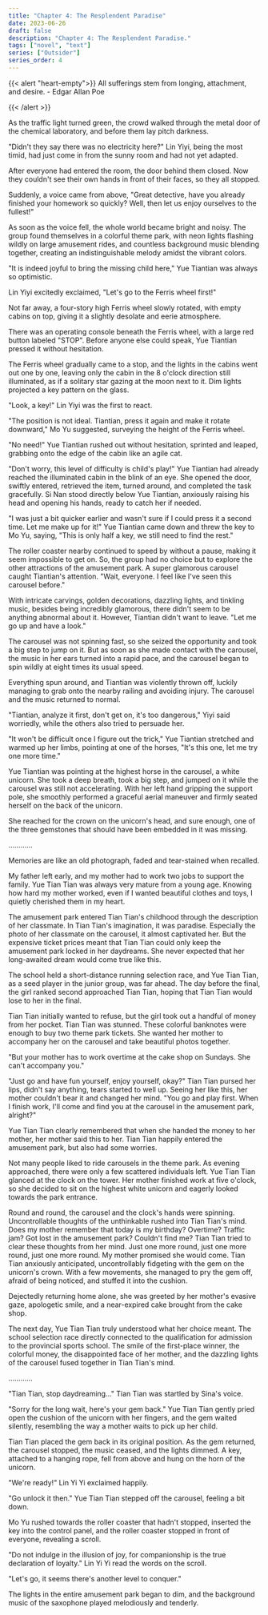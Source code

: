 ```yaml
---
title: "Chapter 4: The Resplendent Paradise"
date: 2023-06-26
draft: false
description: "Chapter 4: The Resplendent Paradise."
tags: ["novel", "text"]
series: ["Outsider"]
series_order: 4
---
```


{{< alert "heart-empty">}}
All sufferings stem from longing, attachment, and desire. - Edgar Allan Poe

{{< /alert >}}

As the traffic light turned green, the crowd walked through the metal door of the chemical laboratory, and before them lay pitch darkness.

"Didn't they say there was no electricity here?" Lin Yiyi, being the most timid, had just come in from the sunny room and had not yet adapted.

After everyone had entered the room, the door behind them closed. Now they couldn't see their own hands in front of their faces, so they all stopped.

Suddenly, a voice came from above, "Great detective, have you already finished your homework so quickly? Well, then let us enjoy ourselves to the fullest!"

As soon as the voice fell, the whole world became bright and noisy. The group found themselves in a colorful theme park, with neon lights flashing wildly on large amusement rides, and countless background music blending together, creating an indistinguishable melody amidst the vibrant colors.

"It is indeed joyful to bring the missing child here," Yue Tiantian was always so optimistic.

Lin Yiyi excitedly exclaimed, "Let's go to the Ferris wheel first!"

Not far away, a four-story high Ferris wheel slowly rotated, with empty cabins on top, giving it a slightly desolate and eerie atmosphere.

There was an operating console beneath the Ferris wheel, with a large red button labeled "STOP". Before anyone else could speak, Yue Tiantian pressed it without hesitation.

The Ferris wheel gradually came to a stop, and the lights in the cabins went out one by one, leaving only the cabin in the 8 o'clock direction still illuminated, as if a solitary star gazing at the moon next to it. Dim lights projected a key pattern on the glass.

"Look, a key!" Lin Yiyi was the first to react.

"The position is not ideal. Tiantian, press it again and make it rotate downward," Mo Yu suggested, surveying the height of the Ferris wheel.

"No need!" Yue Tiantian rushed out without hesitation, sprinted and leaped, grabbing onto the edge of the cabin like an agile cat.

"Don't worry, this level of difficulty is child's play!" Yue Tiantian had already reached the illuminated cabin in the blink of an eye. She opened the door, swiftly entered, retrieved the item, turned around, and completed the task gracefully. Si Nan stood directly below Yue Tiantian, anxiously raising his head and opening his hands, ready to catch her if needed.

"I was just a bit quicker earlier and wasn't sure if I could press it a second time. Let me make up for it!" Yue Tiantian came down and threw the key to Mo Yu, saying, "This is only half a key, we still need to find the rest."

The roller coaster nearby continued to speed by without a pause, making it seem impossible to get on. So, the group had no choice but to explore the other attractions of the amusement park. A super glamorous carousel caught Tiantian's attention. "Wait, everyone. I feel like I've seen this carousel before."

With intricate carvings, golden decorations, dazzling lights, and tinkling music, besides being incredibly glamorous, there didn't seem to be anything abnormal about it. However, Tiantian didn't want to leave. "Let me go up and have a look."

The carousel was not spinning fast, so she seized the opportunity and took a big step to jump on it. But as soon as she made contact with the carousel, the music in her ears turned into a rapid pace, and the carousel began to spin wildly at eight times its usual speed.

Everything spun around, and Tiantian was violently thrown off, luckily managing to grab onto the nearby railing and avoiding injury. The carousel and the music returned to normal.

"Tiantian, analyze it first, don't get on, it's too dangerous," Yiyi said worriedly, while the others also tried to persuade her.

"It won't be difficult once I figure out the trick," Yue Tiantian stretched and warmed up her limbs, pointing at one of the horses, "It's this one, let me try one more time."

Yue Tiantian was pointing at the highest horse in the carousel, a white unicorn. She took a deep breath, took a big step, and jumped on it while the carousel was still not accelerating. With her left hand gripping the support pole, she smoothly performed a graceful aerial maneuver and firmly seated herself on the back of the unicorn.

She reached for the crown on the unicorn's head, and sure enough, one of the three gemstones that should have been embedded in it was missing.

…………

Memories are like an old photograph, faded and tear-stained when recalled.

My father left early, and my mother had to work two jobs to support the family. Yue Tian Tian was always very mature from a young age. Knowing how hard my mother worked, even if I wanted beautiful clothes and toys, I quietly cherished them in my heart.

The amusement park entered Tian Tian's childhood through the description of her classmate. In Tian Tian's imagination, it was paradise. Especially the photo of her classmate on the carousel, it almost captivated her. But the expensive ticket prices meant that Tian Tian could only keep the amusement park locked in her daydreams. She never expected that her long-awaited dream would come true like this.

The school held a short-distance running selection race, and Yue Tian Tian, as a seed player in the junior group, was far ahead. The day before the final, the girl ranked second approached Tian Tian, hoping that Tian Tian would lose to her in the final.

Tian Tian initially wanted to refuse, but the girl took out a handful of money from her pocket. Tian Tian was stunned. These colorful banknotes were enough to buy two theme park tickets. She wanted her mother to accompany her on the carousel and take beautiful photos together.

"But your mother has to work overtime at the cake shop on Sundays. She can't accompany you."

"Just go and have fun yourself, enjoy yourself, okay?" Tian Tian pursed her lips, didn't say anything, tears started to well up. Seeing her like this, her mother couldn't bear it and changed her mind. "You go and play first. When I finish work, I'll come and find you at the carousel in the amusement park, alright?"

Yue Tian Tian clearly remembered that when she handed the money to her mother, her mother said this to her. Tian Tian happily entered the amusement park, but also had some worries.

Not many people liked to ride carousels in the theme park. As evening approached, there were only a few scattered individuals left. Yue Tian Tian glanced at the clock on the tower. Her mother finished work at five o'clock, so she decided to sit on the highest white unicorn and eagerly looked towards the park entrance.

Round and round, the carousel and the clock's hands were spinning. Uncontrollable thoughts of the unthinkable rushed into Tian Tian's mind. Does my mother remember that today is my birthday? Overtime? Traffic jam? Got lost in the amusement park? Couldn't find me? Tian Tian tried to clear these thoughts from her mind. Just one more round, just one more round, just one more round. My mother promised she would come. Tian Tian anxiously anticipated, uncontrollably fidgeting with the gem on the unicorn's crown. With a few movements, she managed to pry the gem off, afraid of being noticed, and stuffed it into the cushion.

Dejectedly returning home alone, she was greeted by her mother's evasive gaze, apologetic smile, and a near-expired cake brought from the cake shop.

The next day, Yue Tian Tian truly understood what her choice meant. The school selection race directly connected to the qualification for admission to the provincial sports school. The smile of the first-place winner, the colorful money, the disappointed face of her mother, and the dazzling lights of the carousel fused together in Tian Tian's mind.

…………

"Tian Tian, stop daydreaming..." Tian Tian was startled by Sina's voice.

"Sorry for the long wait, here's your gem back." Yue Tian Tian gently pried open the cushion of the unicorn with her fingers, and the gem waited silently, resembling the way a mother waits to pick up her child.

Tian Tian placed the gem back in its original position. As the gem returned, the carousel stopped, the music ceased, and the lights dimmed. A key, attached to a hanging rope, fell from above and hung on the horn of the unicorn.

"We're ready!" Lin Yi Yi exclaimed happily.

"Go unlock it then." Yue Tian Tian stepped off the carousel, feeling a bit down.

Mo Yu rushed towards the roller coaster that hadn't stopped, inserted the key into the control panel, and the roller coaster stopped in front of everyone, revealing a scroll.

"Do not indulge in the illusion of joy, for companionship is the true declaration of loyalty." Lin Yi Yi read the words on the scroll.

"Let's go, it seems there's another level to conquer."

The lights in the entire amusement park began to dim, and the background music of the saxophone played melodiously and tenderly.
